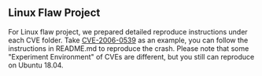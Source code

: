 ## Linux Flaw Project
For Linux flaw project, we prepared detailed reproduce instructions under each CVE folder. Take [CVE-2006-0539]() as an example, you can follow the instructions in README.md to reproduce the crash. Please note that some "Experiment Environment" of CVEs are different, but you still can reproduce on Ubuntu 18.04.
